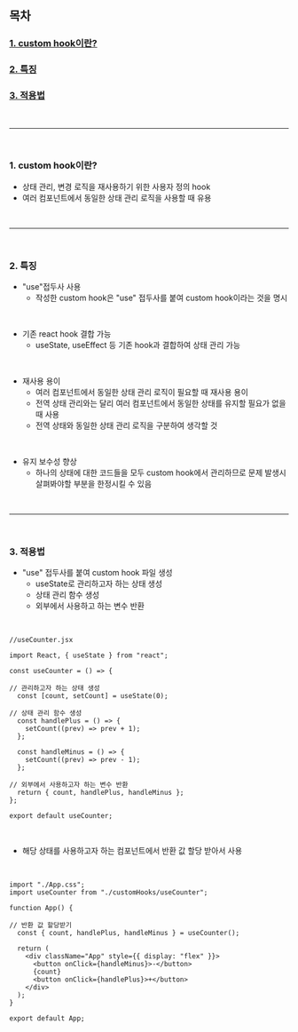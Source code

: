 ## 목차

### [1. custom hook이란?](#1-custom-hook이란-1)
### [2. 특징](#2-특징-1)
### [3. 적용법](#3-적용법-1)

<br />

-------------

<br />

### 1. custom hook이란?
- 상태 관리, 변경 로직을 재사용하기 위한 사용자 정의 hook
- 여러 컴포넌트에서 동일한 상태 관리 로직을 사용할 때 유용

<br />

-------------

<br />

### 2. 특징

- "use"접두사 사용
	- 작성한 custom hook은 "use" 접두사를 붙여 custom hook이라는 것을 명시
<br />

- 기존 react hook 결합 가능
	- useState, useEffect 등 기존 hook과 결합하여 상태 관리 가능
    
<br />

- 재사용 용이
	- 여러 컴포넌트에서 동일한 상태 관리 로직이 필요할 때 재사용 용이
    - 전역 상태 관리와는 달리 여러 컴포넌트에서 동일한 상태를 유지할 필요가 없을 때 사용
    - 전역 상태와 동일한 상태 관리 로직을 구분하여 생각할 것

<br />

- 유지 보수성 향상
	- 하나의 상태에 대한 코드들을 모두 custom hook에서 관리하므로 문제 발생시 살펴봐야할 부분을 한정시킬 수 있음
    
<br />

----------------------

<br />

### 3. 적용법

- "use" 접두사를 붙여 custom hook 파일 생성
	- useState로 관리하고자 하는 상태 생성
    - 상태 관리 함수 생성
    - 외부에서 사용하고 하는 변수 반환
 
<br />

```
//useCounter.jsx

import React, { useState } from "react";

const useCounter = () => {

// 관리하고자 하는 상태 생성
  const [count, setCount] = useState(0);

// 상태 관리 함수 생성
  const handlePlus = () => {
    setCount((prev) => prev + 1);
  };

  const handleMinus = () => {
    setCount((prev) => prev - 1);
  };
  
// 외부에서 사용하고자 하는 변수 반환
  return { count, handlePlus, handleMinus };
};

export default useCounter;
```

<br />

- 해당 상태를 사용하고자 하는 컴포넌트에서 반환 값 할당 받아서 사용

<br />

```
import "./App.css";
import useCounter from "./customHooks/useCounter";

function App() {

// 반환 값 할당받기
  const { count, handlePlus, handleMinus } = useCounter();

  return (
    <div className="App" style={{ display: "flex" }}>
      <button onClick={handleMinus}>-</button>
      {count}
      <button onClick={handlePlus}>+</button>
    </div>
  );
}

export default App;
```
